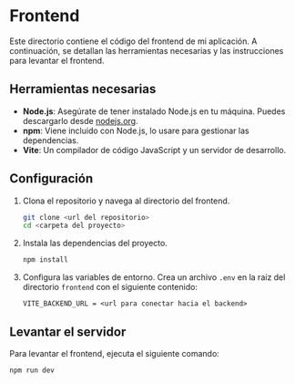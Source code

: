 # Frontend

Este directorio contiene el código del frontend de mi aplicación. A continuación, se detallan las herramientas necesarias y las instrucciones para levantar el frontend.

## Herramientas necesarias

- **Node.js**: Asegúrate de tener instalado Node.js en tu máquina. Puedes descargarlo desde [nodejs.org](https://nodejs.org/).
- **npm**: Viene incluido con Node.js, lo usare para gestionar las dependencias.
- **Vite**: Un compilador de código JavaScript y un servidor de desarrollo.

## Configuración

1. Clona el repositorio y navega al directorio del frontend.
   
   ```bash
   git clone <url del repositorio>
   cd <carpeta del proyecto>
   ```

2. Instala las dependencias del proyecto.

   ```bash
   npm install
   ```

3. Configura las variables de entorno. Crea un archivo `.env` en la raíz del directorio `frontend` con el siguiente contenido:

   ```
   VITE_BACKEND_URL = <url para conectar hacia el backend>
   ```

## Levantar el servidor

Para levantar el frontend, ejecuta el siguiente comando:

```bash
npm run dev
```
